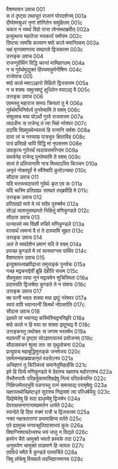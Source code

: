 वैशम्पायन उवाच	001  
स तं दृष्ट्वा तथाभूतं राजानं घोरदर्शनम्	001a  
दीर्घश्मश्रुधरं नॄणां शोणितेन समुक्षितम्	001c  
चकार न व्यथां विप्रो राजा त्वेनमथाब्रवीत्	002a  
प्रत्युत्थाय महातेजा भयकर्ता यमोपमः	002c  
दिष्ट्या त्वमसि कल्याण षष्ठे काले ममान्तिकम्	003a  
भक्षं मृगयमाणस्य सम्प्राप्तो द्विजसत्तम	003c  
उत्तङ्क उवाच	004  
राजन्गुर्वर्थिनं विद्धि चरन्तं मामिहागतम्	004a  
न च गुर्वर्थमुद्युक्तं हिंस्यमाहुर्मनीषिणः	004c  
राजोवाच	005  
षष्ठे काले ममाऽऽहारो विहितो द्विजसत्तम	005a  
न च शक्यः समुत्स्रष्टुं क्षुधितेन मयाऽद्य वै	005c  
उत्तङ्क उवाच	006  
एवमस्तु महाराज समयः क्रियतां तु मे	006a  
गुर्वर्थमभिनिर्वर्त्य पुनरेष्यामि ते वशम्	006c  
संश्रुतश्च मया योऽर्थो गुरवे राजसत्तम	007a  
त्वदधीनः स राजेन्द्र तं त्वा भिक्षे नरेश्वर	007c  
ददासि विप्रमुख्येभ्यस्त्वं हि रत्नानि सर्वशः	008a  
दाता त्वं च नरव्याघ्र पात्रभूतः क्षिताविह	008c  
पात्रं प्रतिग्रहे चापि विद्धि मां नृपसत्तम	008e  
उपाकृत्य गुरोरर्थं त्वदायत्तमरिन्दम	009a  
समयेनेह राजेन्द्र पुनरेष्यामि ते वशम्	009c  
सत्यं ते प्रतिजानामि नात्र मिथ्याऽस्ति किञ्चन	010a  
अनृतं नोक्तपूर्वं मे स्वैरेष्वपि कुतोऽन्यथा	010c  
सौदास उवाच	011  
यदि मत्तस्त्वदायत्तो गुर्वर्थः कृत एव सः	011a  
यदि चास्मि प्रतिग्राह्यः साम्प्रतं तद्ब्रवीहि मे	011c  
उत्तङ्क उवाच	012  
प्रतिग्राह्यो मतो मे त्वं सदैव पुरुषर्षभ	012a  
सोऽहं त्वामनुसम्प्राप्तो भिक्षितुं मणिकुण्डले	012c  
सौदास उवाच	013  
पत्न्यास्ते मम विप्रर्षे रुचिरे मणिकुण्डले	013a  
वरयार्थं त्वमन्यं वै तं ते दास्यामि सुव्रत	013c  
उत्तङ्क उवाच	014  
अलं ते व्यपदेशेन प्रमाणं यदि ते वयम्	014a  
प्रयच्छ कुण्डले मे त्वं सत्यवाग्भव पार्थिव	014c  
वैशम्पायन उवाच	015  
इत्युक्तस्त्वब्रवीद्राजा तमुत्तङ्कं पुनर्वचः	015a  
गच्छ मद्वचनाद्देवीं ब्रूहि देहीति सत्तम	015c  
सैवमुक्ता त्वया नूनं मद्वाक्येन शुचिस्मिता	016a  
प्रदास्यति द्विजश्रेष्ठ कुण्डले ते न संशयः	016c  
उत्तङ्क उवाच	017  
क्व पत्नी भवतः शक्या मया द्रष्टुं नरेश्वर	017a  
स्वयं वापि भवान्पत्नीं किमर्थं नोपसर्पति	017c  
सौदास उवाच	018  
द्रक्ष्यते तां भवानद्य कस्मिंश्चिद्वननिर्झरे	018a  
षष्ठे काले न हि मया सा शक्या द्रष्टुमद्य वै	018c  
उत्तङ्कस्तु तथोक्तः स जगाम भरतर्षभ	019a  
मदयन्तीं च दृष्ट्वा सोऽज्ञापयत्स्वं प्रयोजनम्	019c  
सौदासवचनं श्रुत्वा ततः सा पृथुलोचना	020a  
प्रत्युवाच महाबुद्धिमुत्तङ्कं जनमेजय	020c  
एवमेतन्महाब्रह्मन्नानृतं वदसेऽनघ	021a  
अभिज्ञानं तु किञ्चित्त्वं समानेतुमिहार्हसि	021c  
इमे हि दिव्ये मणिकुण्डले मे देवाश्च यक्षाश्च महोरगाश्च	022a  
तैस्तैरुपायैः परिहर्तुकामाश्छिद्रेषु नित्यं परितर्कयन्ति	022c  
निक्षिप्तमेतद्भुवि पन्नगास्तु रत्नं समासाद्य परामृषेयुः	023a  
यक्षास्तथोच्छिष्टधृतं सुराश्च निद्रावशं त्वा परिधर्षयेयुः	023c  
छिद्रेष्वेतेषु हि सदा ह्यधृष्येषु द्विजर्षभ	024a  
देवराक्षसनागानामप्रमत्तेन धार्यते	024c  
स्यन्देते हि दिवा रुक्मं रात्रौ च द्विजसत्तम	025a  
नक्तं नक्षत्रताराणां प्रभामाक्षिप्य वर्तते	025c  
एते ह्यामुच्य भगवन्क्षुत्पिपासाभयं कुतः	026a  
विषाग्निश्वापदेभ्यश्च भयं जातु न विद्यते	026c  
ह्रस्वेन चैते आमुक्ते भवतो ह्रस्वके तदा	027a  
अनुरूपेण चामुक्ते तत्प्रमाणे हि जायतः	027c  
एवंविधे ममैते वै कुण्डले परमार्चिते	028a  
त्रिषु लोकेषु विख्याते तदभिज्ञानमानय	028c  
